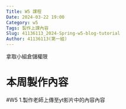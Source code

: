```yaml
---
Title: W5 課程
Date: 2024-03-22 19:00
Category: w5
Tags: 製作上課內容
Slug: 41136113_2024-Spring-w5-blog-tutorial
Author: 41136113(第一組)
---
```


拿取小組倉儲權限

<!-- PELICAN_END_SUMMARY -->

# 本周製作內容
#W5
1.製作老師上傳至yt影片中的內容內容


